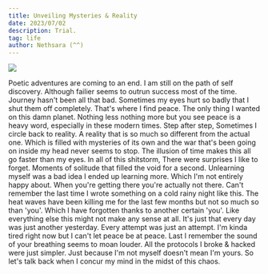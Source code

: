```yaml
---
title: Unveiling Mysteries & Reality
date: 2023/07/02
description: Trial.
tag: life
author: Nethsara (^^)
---
```



![](/images/a54bbf57.jpg)


Poetic adventures are coming to an end. I am still on the path of self discovery. Although failier seems to outrun success most of the time. Journey hasn't been all that bad. Sometimes my eyes hurt so badly that I shut them off completely. That's where I find peace. The only thing I wanted on this damn planet. Nothing less nothing more but you see peace is a heavy word, especially in these modern times. Step after step, Sometimes I circle back to reality. A reality that is so much so different from the actual one. Which is filled with mysteries of its own and the war that's been going on inside my head never seems to stop. The illusion of time makes this all go faster than my eyes. In all of this shitstorm, There were surprises I like to forget. Moments of solitude that filled the void for a second. Unlearning myself was a bad idea I ended up learning more. Which I'm not entirely happy about. When you're getting there you're actually not there. Can't remember the last time I wrote something on a cold rainy night like this. The heat waves have been killing me for the last few months but not so much so than 'you'. Which I have forgotten thanks to another certain 'you'. Like everything else this might not make any sense at all. It's just that every day was just another yesterday. Every attempt was just an attempt. I'm kinda tired right now but I can't let peace be at peace. Last I remember the sound of your breathing seems to moan louder. All the protocols I broke & hacked were just simpler. Just because I'm not myself doesn't mean I'm yours. So let's talk back when I concur my mind in the midst of this chaos.
